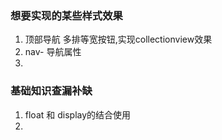 ### 想要实现的某些样式效果
1. 顶部导航 多排等宽按钮,实现collectionview效果
2. nav- 导航属性
3. 

### 基础知识查漏补缺
1. float 和 display的结合使用
2.  
